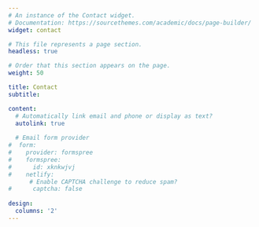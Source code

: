 ```yaml
---
# An instance of the Contact widget.
# Documentation: https://sourcethemes.com/academic/docs/page-builder/
widget: contact

# This file represents a page section.
headless: true

# Order that this section appears on the page.
weight: 50

title: Contact
subtitle:

content:
  # Automatically link email and phone or display as text?
  autolink: true
  
  # Email form provider
#  form:
#    provider: formspree
#    formspree:
#      id: xknkwjvj
#    netlify:
      # Enable CAPTCHA challenge to reduce spam?
#      captcha: false
  
design:
  columns: '2'
---
```

